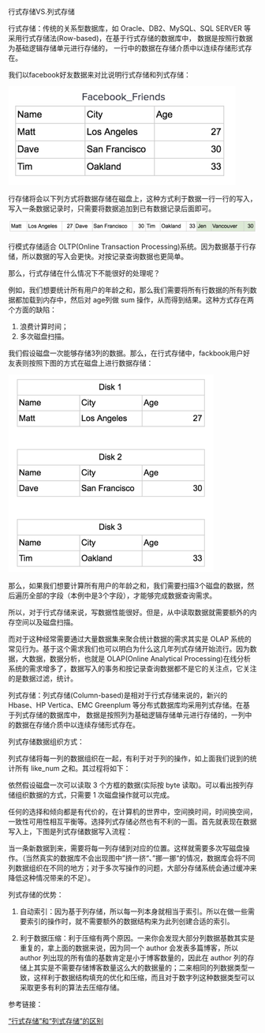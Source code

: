 行式存储VS.列式存储

行式存储：传统的关系型数据库，如 Oracle、DB2、MySQL、SQL SERVER 等采用行式存储法(Row-based)，在基于行式存储的数据库中， 数据是按照行数据为基础逻辑存储单元进行存储的， 一行中的数据在存储介质中以连续存储形式存在。

我们以facebook好友数据来对比说明行式存储和列式存储：

![Facebook friends data](assets/modeling1.png)

行存储将会以下列方式将数据存储在磁盘上，这种方式利于数据一行一行的写入，写入一条数据记录时，只需要将数据追加到已有数据记录后面即可。

![row oriented data with new data appended to the end](assets/modeling5.png)

行模式存储适合 OLTP(Online Transaction Processing)系统。因为数据基于行存储，所以数据的写入会更快。对按记录查询数据也更简单。

那么，行式存储在什么情况下不能很好的处理呢？

例如，我们想要统计所有用户的年龄之和，那么我们需要将所有行数据的所有列数据都加载到内存中，然后对 age列做 sum 操作，从而得到结果。这种方式存在两个方面的缺陷：

1. 浪费计算时间；
2. 多次磁盘扫描。

我们假设磁盘一次能够存储3列的数据。那么，在行式存储中，fackbook用户好友表则按照下图的方式在磁盘上进行数据存储：

![Nine pieces of data stored in groups of three on three separate disks](assets/modeling7.png)

那么，如果我们想要计算所有用户的年龄之和，我们需要扫描3个磁盘的数据，然后遍历全部的字段（本例中是3个字段），才能够完成数据查询需求。

所以，对于行式存储来说，写数据性能很好。但是，从中读取数据就需要额外的内存空间以及磁盘扫描。

而对于这种经常需要通过大量数据集来聚合统计数据的需求其实是 OLAP 系统的常见行为。基于这个需求我们也可以明白为什么这几年列式存储开始流行。因为数据，大数据，数据分析，也就是 OLAP(Online Analytical Processing)在线分析系统的需求增多了，数据写入的事务和按记录查询数据都不是它的关注点，它关注的是数据过滤，统计。

列式存储：列式存储(Column-based)是相对于行式存储来说的，新兴的 Hbase、HP Vertica、EMC Greenplum 等分布式数据库均采用列式存储。在基于列式存储的数据库中， 数据是按照列为基础逻辑存储单元进行存储的，一列中的数据在存储介质中以连续存储形式存在。

列式存储数据组织方式：



列式存储将每一列的数据组织在一起，有利于对于列的操作，如上面我们说到的统计所有 like_num 之和。其过程将如下：



依然假设磁盘一次可以读取 3 个方框的数据(实际按 byte 读取)。可以看出按列存储组织数据的方式，只需要 1 次磁盘操作就可以完成。

任何的选择和倾向都是有代价的，在计算机的世界中，空间换时间，时间换空间，一致性可用性相互平衡等。选择列式存储必然也有不利的一面。首先就表现在数据写入上，下图是列式存储数据写入流程：



当一条新数据到来，需要将每一列存储到对应的位置。这样就需要多次写磁盘操作。（当然真实的数据库不会出现图中”挤一挤“、”挪一挪“的情况，数据库会将不同列数据组织在不同的地方；对于多次写操作的问题，大部分存储系统会通过缓冲来降低这种情况带来的不足）。

列式存储的优势：

1. 自动索引：因为基于列存储，所以每一列本身就相当于索引。所以在做一些需要索引的操作时，就不需要额外的数据结构来为此列创建合适的索引。

2. 利于数据压缩：利于压缩有两个原因。一来你会发现大部分列数据基数其实是重复的，拿上面的数据来说，因为同一个 author 会发表多篇博客，所以 author 列出现的所有值的基数肯定是小于博客数量的，因此在 author 列的存储上其实是不需要存储博客数量这么大的数据量的；二来相同的列数据类型一致，这样利于数据结构填充的优化和压缩，而且对于数字列这种数据类型可以采取更多有利的算法去压缩存储。




参考链接：

[“行式存储”和“列式存储”的区别](https://www.jianshu.com/p/3d3950c9fb06)

